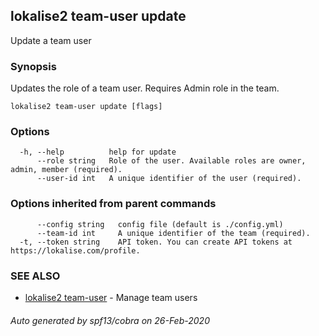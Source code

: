 ## lokalise2 team-user update

Update a team user

### Synopsis

Updates the role of a team user. Requires Admin role in the team.

```
lokalise2 team-user update [flags]
```

### Options

```
  -h, --help          help for update
      --role string   Role of the user. Available roles are owner, admin, member (required).
      --user-id int   A unique identifier of the user (required).
```

### Options inherited from parent commands

```
      --config string   config file (default is ./config.yml)
      --team-id int     A unique identifier of the team (required).
  -t, --token string    API token. You can create API tokens at https://lokalise.com/profile.
```

### SEE ALSO

* [lokalise2 team-user](lokalise2_team-user.md)	 - Manage team users

###### Auto generated by spf13/cobra on 26-Feb-2020
